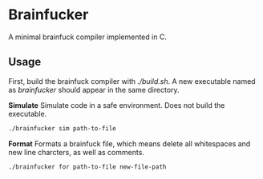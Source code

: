 # Brainfucker
A minimal brainfuck compiler implemented in C.
## Usage
First, build the brainfuck compiler with *./build.sh*. A new executable named as *brainfucker* should appear in the same directory.  
  
**Simulate**
Simulate code in a safe environment. Does not build the executable.
```bash
./brainfucker sim path-to-file
```  
  
**Format**
Formats a brainfuck file, which means delete all whitespaces and new line charcters, as well as comments.
```bash
./brainfucker for path-to-file new-file-path
```

